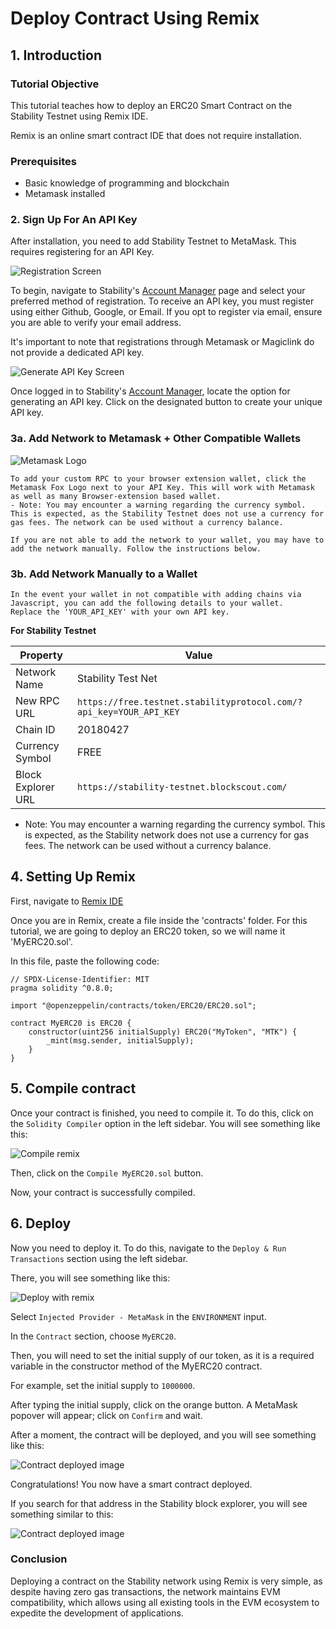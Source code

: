 # Deploy Contract Using Remix

## 1. Introduction

### Tutorial Objective

This tutorial teaches how to deploy an ERC20 Smart Contract on the Stability Testnet using Remix IDE.

Remix is an online smart contract IDE that does not require installation.

### Prerequisites

- Basic knowledge of programming and blockchain
- Metamask installed

### 2. Sign Up For An API Key

After installation, you need to add Stability Testnet to MetaMask. This requires registering for an API Key.

![Registration Screen](../../../../static/img/connect.png)

To begin, navigate to Stability's [Account Manager](https://account.stabilityprotocol.com/keys) page and select your preferred method of registration. To receive an API key, you must register using either Github, Google, or Email. If you opt to register via email, ensure you are able to verify your email address.

It's important to note that registrations through Metamask or Magiclink do not provide a dedicated API key.

![Generate API Key Screen](../../../../static/img/createapi.png)

Once logged in to Stability's [Account Manager](https://account.stabilityprotocol.com/keys), locate the option for generating an API key. Click on the designated button to create your unique API key.

### 3a. Add Network to Metamask + Other Compatible Wallets

![Metamask Logo](../../../../static/img/metamaskarrow.png)

    To add your custom RPC to your browser extension wallet, click the Metamask Fox Logo next to your API Key. This will work with Metamask as well as many Browser-extension based wallet. 
    - Note: You may encounter a warning regarding the currency symbol. This is expected, as the Stability Testnet does not use a currency for gas fees. The network can be used without a currency balance.

    If you are not able to add the network to your wallet, you may have to add the network manually. Follow the instructions below.

### 3b. Add Network Manually to a Wallet

    In the event your wallet in not compatible with adding chains via Javascript, you can add the following details to your wallet.
    Replace the 'YOUR_API_KEY' with your own API key.

**For Stability Testnet**

| **Property**           | **Value**                                                            |
|------------------------|----------------------------------------------------------------------|
| Network Name           | Stability Test Net                                                   |
| New RPC URL            | `https://free.testnet.stabilityprotocol.com/?api_key=YOUR_API_KEY` |
| Chain ID               | 20180427                                                             |
| Currency Symbol        | FREE                                                                 |
| Block Explorer URL     | `https://stability-testnet.blockscout.com/`   


   - Note: You may encounter a warning regarding the currency symbol. This is expected, as the Stability network does not use a currency for gas fees. The network can be used without a currency balance.



## 4. Setting Up Remix

First, navigate to [Remix IDE](https://remix.ethereum.org/)

Once you are in Remix, create a file inside the 'contracts' folder. For this tutorial, we are going to deploy an ERC20 token, so we will name it 'MyERC20.sol'.

In this file, paste the following code:

```
// SPDX-License-Identifier: MIT
pragma solidity ^0.8.0;

import "@openzeppelin/contracts/token/ERC20/ERC20.sol";

contract MyERC20 is ERC20 {
    constructor(uint256 initialSupply) ERC20("MyToken", "MTK") {
        _mint(msg.sender, initialSupply);
    }
}
```

## 5. Compile contract

Once your contract is finished, you need to compile it. To do this, click on the `Solidity Compiler` option in the left sidebar. You will see something like this:

![Compile remix](compile_remix.png)

Then, click on the `Compile MyERC20.sol` button.

Now, your contract is successfully compiled.

## 6. Deploy

Now you need to deploy it. To do this, navigate to the `Deploy & Run Transactions` section using the left sidebar.

There, you will see something like this:

![Deploy with remix](deploy_remix.png)

Select `Injected Provider - MetaMask` in the `ENVIRONMENT` input.

In the `Contract` section, choose `MyERC20`.

Then, you will need to set the initial supply of our token, as it is a required variable in the constructor method of the MyERC20 contract.

For example, set the initial supply to `1000000`.

After typing the initial supply, click on the orange button. A MetaMask popover will appear; click on `Confirm` and wait.

After a moment, the contract will be deployed, and you will see something like this:

![Contract deployed image](deployed_remix.png)

Congratulations! You now have a smart contract deployed.

If you search for that address in the Stability block explorer, you will see something similar to this:

![Contract deployed image](contract_deployed_image.png)

### Conclusion

Deploying a contract on the Stability network using Remix is very simple, as despite having zero gas transactions, the network maintains EVM compatibility, which allows using all existing tools in the EVM ecosystem to expedite the development of applications.
